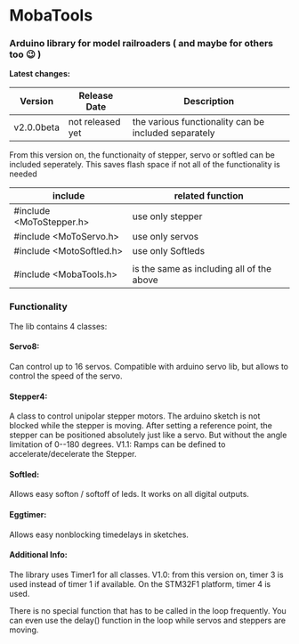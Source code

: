 MobaTools
=========
### Arduino library for model railroaders ( and maybe for others too 😉 )

**Latest changes:**

| Version |  Release Date  | Description
| ------- |  ------------  | -----------
| v2.0.0beta  | not released yet | the various functionality can be included separately

From this version on, the functionaity of stepper, servo or softled can be included seperately.
This saves flash space if not all of the functionality is needed

| include | related function
| ------- |  ------------  | 
| #include <MoToStepper.h> | use only stepper
| #include <MoToServo.h> | use only servos
| #include <MotoSoftled.h> | use only Softleds
| | |
| #include <MobaTools.h> | is the same as including all of the above

### Functionality

The lib contains 4 classes:

#### Servo8: 
Can control up to 16 servos. Compatible with arduino servo lib, but allows to control 
the speed of the servo.

#### Stepper4: 
A class to control unipolar stepper motors. The arduino sketch is not blocked while 
the stepper is moving. After setting a reference point, the stepper can be positioned 
absolutely just like a servo. But without the angle limitation of 0--180 degrees.
V1.1: Ramps can be defined to accelerate/decelerate the Stepper.

#### Softled: 
Allows easy softon / softoff of leds. It works on all digital outputs.

#### Eggtimer: 
Allows easy nonblocking timedelays in sketches.

#### Additional Info:
The library uses Timer1 for all classes. V1.0: from this version on, timer 3 is used instead of timer 1 if available.
On the STM32F1 platform, timer 4 is used.

There is no special function that has to be
called in the loop frequently. You can even use the delay() function in the loop while
servos and steppers are moving.
